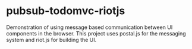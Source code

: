 # pubsub-todomvc-riotjs
Demonstration of using message based communication between UI components in the browser.
This project uses postal.js for the messaging system and riot.js for building the UI.
